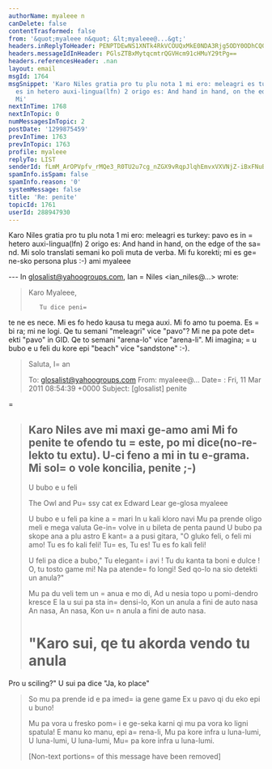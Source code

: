 ```yaml
---
authorName: myaleee n
canDelete: false
contentTrasformed: false
from: '&quot;myaleee n&quot; &lt;myaleee@...&gt;'
headers.inReplyToHeader: PENPTDEwNS1XNTk4RkVCOUQxMkE0NDA3Rjg5ODY0ODhCQ0IwQHBoeC5nYmw+
headers.messageIdInHeader: PGlsZTBxMytqcmtrQGVHcm91cHMuY29tPg==
headers.referencesHeader: .nan
layout: email
msgId: 1764
msgSnippet: 'Karo Niles gratia pro tu plu nota 1 mi ero: meleagri es turkey: pavo
  es in hetero auxi-lingua(lfn) 2 origo es: And hand in hand, on the edge of the sand.
  Mi'
nextInTime: 1768
nextInTopic: 0
numMessagesInTopic: 2
postDate: '1299875459'
prevInTime: 1763
prevInTopic: 1763
profile: myaleee
replyTo: LIST
senderId: fLmM_ArOPVpfv_rMQe3_R0TU2u7cg_nZGX9vRqpJlqhEmvxVXVNjZ-iBxFNuBPrcC2-YM-oQpswbLLhQ_0z9PxGXZKW3cw
spamInfo.isSpam: false
spamInfo.reason: '0'
systemMessage: false
title: 'Re: penite'
topicId: 1761
userId: 288947930
---
```


Karo Niles
gratia pro tu plu nota
1 mi ero: meleagri es turkey: pavo es in =
hetero auxi-lingua(lfn)
2 origo es: And hand in hand, on the edge of the sa=
nd. Mi solo translati semani ko poli muta de verba.
Mi fu korekti; mi es ge=
ne-sko persona plus :-)
ami myaleee

--- In glosalist@yahoogroups.com, Ian =
Niles <ian_niles@...> wrote:
>
> 
> Karo Myaleee,
>  
>        Tu dice peni=
te ne es nece.  Mi es fo hedo kausa tu mega auxi.  Mi fo amo tu poema.  Es =
bi ra; mi ne logi.  Qe tu semani "meleagri" vice "pavo"?  Mi ne pa pote det=
ekti "pavo" in GID.  Qe to semani "arena-lo" vice "arena-li".  Mi imagina; =
u bubo e u feli du kore epi "beach" vice "sandstone" :-).
>  
> Saluta,
> I=
an
>  
>  
> 
> 
> To: glosalist@yahoogroups.com
> From: myaleee@...
> Date=
: Fri, 11 Mar 2011 08:54:39 +0000
> Subject: [glosalist] penite
> 
> 
>   
=
> 
> 
> 
> Karo Niles
> ave mi maxi ge-amo ami
> Mi fo penite te ofendo tu =
este, po mi dice(no-re-lekto tu extu). U-ci feno a mi in tu e-grama. Mi sol=
o vole koncilia, penite ;-)
> ----
> 
> U bubo e u feli
> 
> The Owl and Pu=
ssy cat
> ex Edward Lear
> ge-glosa myaleee
> 
> U bubo e u feli pa kine a =
mari
> In u kali kloro navi
> Mu pa prende oligo meli e mega valuta
> Ge-in=
volve in u bileta de penta paund
> U bubo pa skope ana a plu astro
> E kant=
a a pusi gitara,
> "O gluko feli, o feli mi amo!
> Tu es fo kali feli!
> Tu=
 es,
> Tu es!
> Tu es fo kali feli!
> 
> U feli pa dice a bubo," Tu elegant=
i avi !
> Tu du kanta ta boni e dulce !
> O, tu tosto game mi! Na pa atende=
 fo longi!
> Sed qo-lo na sio detekti un anula?"
> 
> Mu pa du veli tem un =
anua e mo di,
> Ad u nesia topo u pomi-dendro kresce
> E la u sui pa sta in=
 densi-lo,
> Kon un anula a fini de auto nasa
> An nasa,
> An nasa,
> Kon u=
n anula a fini de auto nasa.
> 
> "Karo sui, qe tu akorda vendo tu anula
> =
Pro u sciling?" U sui pa dice "Ja, ko place"
> So mu pa prende id e pa imed=
ia gene game
> Ex u pavo qi du eko epi u buno!
> 
> Mu pa vora u fresko pom=
i e ge-seka karni
> qi mu pa vora ko ligni spatula!
> E manu ko manu, epi a=
rena-li,
> Mu pa kore infra u luna-lumi,
> U luna-lumi,
> U luna-lumi,
> Mu=
 pa kore infra u luna-lumi.
> 
> 
> 
>  		 	   		  
> 
> [Non-text portions=
 of this message have been removed]
>




